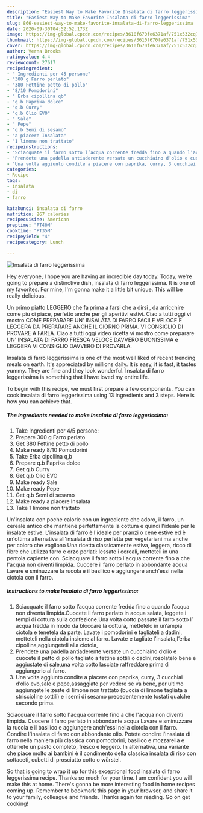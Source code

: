 ```yaml
---
description: "Easiest Way to Make Favorite Insalata di farro leggerissima"
title: "Easiest Way to Make Favorite Insalata di farro leggerissima"
slug: 866-easiest-way-to-make-favorite-insalata-di-farro-leggerissima
date: 2020-09-30T04:52:52.173Z
image: https://img-global.cpcdn.com/recipes/3610f670fe6371af/751x532cq70/insalata-di-farro-leggerissima-recipe-main-photo.jpg
thumbnail: https://img-global.cpcdn.com/recipes/3610f670fe6371af/751x532cq70/insalata-di-farro-leggerissima-recipe-main-photo.jpg
cover: https://img-global.cpcdn.com/recipes/3610f670fe6371af/751x532cq70/insalata-di-farro-leggerissima-recipe-main-photo.jpg
author: Verna Brooks
ratingvalue: 4.4
reviewcount: 27617
recipeingredient:
- " Ingredienti per 45 persone"
- "300 g Farro perlato"
- "380 Fettine petto di pollo"
- "8/10 Pomodorini"
- " Erba cipollina qb"
- "q.b Paprika dolce"
- "q.b Curry"
- "q.b Olio EVO"
- " Sale"
- " Pepe"
- "q.b Semi di sesamo"
- "a piacere Insalata"
- "1 limone non trattato"
recipeinstructions:
- "Sciacquate il farro sotto l’acqua corrente fredda fino a quando l’acqua non diventa limpida.Cuocete il farro perlato in acqua salata, leggete i tempi di cottura sulla confezione.Una volta cotto passate il farro sotto l’ acqua fredda in modo da bloccare la cottura, mettetelo in un’ampia ciotola e tenetela da parte. Lavate i pomodorini e tagliateli a dadini, metteteli nella ciotola insieme al farro. Lavate e tagliate l’insalata,l’erba cipollina,aggiungeteli alla ciotola,"
- "Prendete una padella antiaderente versate un cucchiaino d’olio e cuocete il petto di pollo tagliato a fettine sottili o dadini,rosolatelo bene e aggiustate di sale,una volta cotto lasciate raffreddare prima di aggiungerlo al farro."
- "Una volta aggiunto condite a piacere con paprika, curry, 3 cucchiai d’olio evo,sale e pepe,assaggiate per vedere se va bene, per ultimo aggiungete le zeste di limone non trattato (buccia di limone tagliata a striscioline sottili) e i semi di sesamo precedentemente tostati qualche secondo prima."
categories:
- Recipe
tags:
- insalata
- di
- farro

katakunci: insalata di farro 
nutrition: 267 calories
recipecuisine: American
preptime: "PT40M"
cooktime: "PT35M"
recipeyield: "4"
recipecategory: Lunch

---
```



![Insalata di farro leggerissima](https://img-global.cpcdn.com/recipes/3610f670fe6371af/751x532cq70/insalata-di-farro-leggerissima-recipe-main-photo.jpg)

Hey everyone, I hope you are having an incredible day today. Today, we're going to prepare a distinctive dish, insalata di farro leggerissima. It is one of my favorites. For mine, I'm gonna make it a little bit unique. This will be really delicious.

Un primo piatto LEGGERO che fa prima a farsi che a dirsi , da arricchire come piu ci piace, perfetto anche per gli aperitivi estivi. Ciao a tutti oggi vi mostro COME PREPARARE UN&#39; INSALATA DI FARRO FACILE VELOCE E LEGGERA DA PREPARARE ANCHE IL GIORNO PRIMA. VI CONSIGLIO DI PROVARE A FARLA. Ciao a tutti oggi video ricetta vi mostro come preparare UN&#39; INSALATA DI FARRO FRESCA VELOCE DAVVERO BUONISSIMA e LEGGERA VI CONSIGLIO DAVVERO DI PROVARLA.

Insalata di farro leggerissima is one of the most well liked of recent trending meals on earth. It's appreciated by millions daily. It is easy, it is fast, it tastes yummy. They are fine and they look wonderful. Insalata di farro leggerissima is something that I have loved my entire life.


To begin with this recipe, we must first prepare a few components. You can cook insalata di farro leggerissima using 13 ingredients and 3 steps. Here is how you can achieve that.

<!--inarticleads1-->

##### The ingredients needed to make Insalata di farro leggerissima:

1. Take  Ingredienti per 4/5 persone:
1. Prepare 300 g Farro perlato
1. Get 380 Fettine petto di pollo
1. Make ready 8/10 Pomodorini
1. Take  Erba cipollina q,b
1. Prepare q.b Paprika dolce
1. Get q.b Curry
1. Get q.b Olio EVO
1. Make ready  Sale
1. Make ready  Pepe
1. Get q.b Semi di sesamo
1. Make ready a piacere Insalata
1. Take 1 limone non trattato


Un&#39;insalata con poche calorie con un ingrediente che adoro, il farro, un cereale antico che mantiene perfettamente la cottura e quindi l&#39;ideale per le insalate estive. L&#39;insalata di farro è l&#39;ideale per pranzi o cene estive ed è un&#39;ottima alternativa all&#39;insalata di riso perfetta per vegetariani ma anche per coloro che vogliono Una ricetta classicamente estiva, leggera, ricco di fibre che utilizza farro e orzo perlati: lessate i cereali, metteteli in una pentola capiente con. Sciacquare il farro sotto l&#39;acqua corrente fino a che l&#39;acqua non diventi limpida. Cuocere il farro perlato in abbondante acqua Lavare e sminuzzare la rucola e il basilico e aggiungere anch&#39;essi nella ciotola con il farro. 

<!--inarticleads2-->

##### Instructions to make Insalata di farro leggerissima:

1. Sciacquate il farro sotto l’acqua corrente fredda fino a quando l’acqua non diventa limpida.Cuocete il farro perlato in acqua salata, leggete i tempi di cottura sulla confezione.Una volta cotto passate il farro sotto l’ acqua fredda in modo da bloccare la cottura, mettetelo in un’ampia ciotola e tenetela da parte. Lavate i pomodorini e tagliateli a dadini, metteteli nella ciotola insieme al farro. Lavate e tagliate l’insalata,l’erba cipollina,aggiungeteli alla ciotola,
1. Prendete una padella antiaderente versate un cucchiaino d’olio e cuocete il petto di pollo tagliato a fettine sottili o dadini,rosolatelo bene e aggiustate di sale,una volta cotto lasciate raffreddare prima di aggiungerlo al farro.
1. Una volta aggiunto condite a piacere con paprika, curry, 3 cucchiai d’olio evo,sale e pepe,assaggiate per vedere se va bene, per ultimo aggiungete le zeste di limone non trattato (buccia di limone tagliata a striscioline sottili) e i semi di sesamo precedentemente tostati qualche secondo prima.


Sciacquare il farro sotto l&#39;acqua corrente fino a che l&#39;acqua non diventi limpida. Cuocere il farro perlato in abbondante acqua Lavare e sminuzzare la rucola e il basilico e aggiungere anch&#39;essi nella ciotola con il farro. Condire l&#39;insalata di farro con abbondante olio. Potete condire l&#39;insalata di farro nella maniera più classica con pomodorini, basilico e mozzarella e otterrete un pasto completo, fresco e leggero. In alternativa, una variante che piace molto ai bambini è il condimento della classica insalata di riso con sottaceti, cubetti di prosciutto cotto o würstel. 

So that is going to wrap it up for this exceptional food insalata di farro leggerissima recipe. Thanks so much for your time. I am confident you will make this at home. There's gonna be more interesting food in home recipes coming up. Remember to bookmark this page in your browser, and share it to your family, colleague and friends. Thanks again for reading. Go on get cooking!
